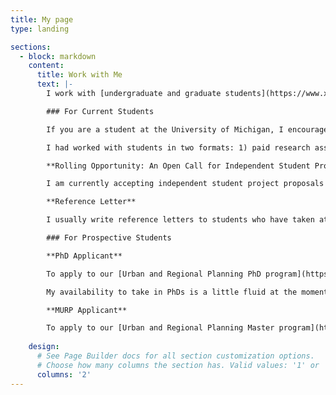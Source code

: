 ```yaml
---
title: My page
type: landing

sections:
  - block: markdown
    content:
      title: Work with Me
      text: |-
        I work with [undergraduate and graduate students](https://www.xiaofanliang.com/people/) at all levels to conduct research, prioritizing those from the University of Michigan. If you are interested in working with me, please read this page in detail, whether you are a current or prospective student.

        ### For Current Students

        If you are a student at the University of Michigan, I encourage you to take my classes (see in [my teaching](https://www.xiaofanliang.com/teaching/)) as they prepare you for common skills used in my projects. 

        I had worked with students in two formats: 1) paid research assistant, and 2) independent study with academic credits. The first option is often project-based, and will usually have a formal announcement through Taubman College’s newsletter. The second option is opportunity-based. For the first option, they are likely to be announced in the first few weeks of the semesters, if any. For the second option, I am more likely to agree to advise an independent project if I already know that you are capable of conducting independent work and/or the project contributes to my research agenda. 

        **Rolling Opportunity: An Open Call for Independent Student Project Proposal around Network Duality Theme; Updated by June 25th, 2024; Submit [Here](https://docs.google.com/forms/d/e/1FAIpQLScRpCf1LDuzdVgRdC-1EahwE03jgHtXTUGL_m2S3l2Smn4fxQ/viewform)**  

        I am currently accepting independent student project proposals that will advance the network duality research theme. Research is a two-way street, and I had enjoyed inspirations brought by my students in the past. [Please read the link here for details](https://xfliang.notion.site/Network-Duality-Project-Proposal-cb4ed93ac0e64d76861fb509b1267dac?pvs=4). If your proposal is accepted, I will reach out and discuss the best way forward (i.e., research assistant, independent study credits, etc.). 

        **Reference Letter** 

        I usually write reference letters to students who have taken at least two of my courses or had actively worked with me through research assistantship or independent studies. Exceptions may be possible. If you have this intention, please come talk to me as early as possible so we can align expectations.

        ### For Prospective Students

        **PhD Applicant**

        To apply to our [Urban and Regional Planning PhD program](https://taubmancollege.umich.edu/urbanplanning/degrees/phd-urban-and-regional-planning), you do not need to seek out an advisor or create a research proposal before applying. The selection process is divided into two stages. The Faculty Admissions Committee will select some outstanding candidates from the applicant pool and faculty members with expertise in the applicant's area are asked to evaluate these applications and indicate their availability to serve as the initial advisor. This advisor may change if the student's interests evolve after enrollment. Our PhDs are fully funded by UMich Rackham Graduate School fellowships. 

        My availability to take in PhDs is a little fluid at the moment. I am not actively seeking for PhDs, but I am always open to talk to candidates whose work closely align with my research agenda and happy to make a case for strong applicants. You are welcome to email me and discuss mutual interests. 

        **MURP Applicant** 

        To apply to our [Urban and Regional Planning Master program](https://taubmancollege.umich.edu/academics/urban-and-regional-planning/master-of-urban-and-regional-planning/), you do not need to seek out an advisor. I do not have Graduate Research Assistantships (tuition included kind) funding available at the moment. Rackham Graduate School administers [application fee waivers](https://taubmancollege.umich.edu/admissions/apply/master-of-urban-and-regional-planning/) if you fit certain criterions, though this is unlikely to be available to international students.
         
    design:
      # See Page Builder docs for all section customization options.
      # Choose how many columns the section has. Valid values: '1' or '2'.
      columns: '2'
---
```








